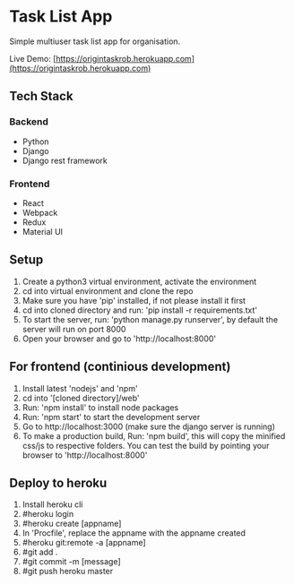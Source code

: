 Task List App
=============

Simple multiuser task list app for organisation.

Live Demo: [https://origintaskrob.herokuapp.com](https://origintaskrob.herokuapp.com)

Tech Stack
----------

### Backend

*   Python
*   Django
*   Django rest framework

### Frontend

*   React
*   Webpack
*   Redux
*   Material UI

Setup
-----

1.  Create a python3 virtual environment, activate the environment
2.  cd into virtual environment and clone the repo
3.  Make sure you have 'pip' installed, if not please install it first
4.  cd into cloned directory and run: 'pip install -r requirements.txt'
5.  To start the server, run: 'python manage.py runserver', by default the server will run on port 8000
6.  Open your browser and go to 'http://localhost:8000'

For frontend (continious development)
-------------------------------------

1.  Install latest 'nodejs' and 'npm'
2.  cd into '\[cloned directory\]/web'
3.  Run: 'npm install' to install node packages
4.  Run: 'npm start' to start the development server
5.  Go to http://localhost:3000 (make sure the django server is running)
6.  To make a production build, Run: 'npm build', this will copy the minified css/js to respective folders. You can test the build by pointing your browser to 'http://localhost:8000'

Deploy to heroku
----------------

1.  Install heroku cli
2.  #heroku login
3.  #heroku create \[appname\]
4.  In 'Procfile', replace the appname with the appname created
5.  #heroku git:remote -a \[appname\]
6.  #git add .
7.  #git commit -m \[message\]
8.  #git push heroku master
